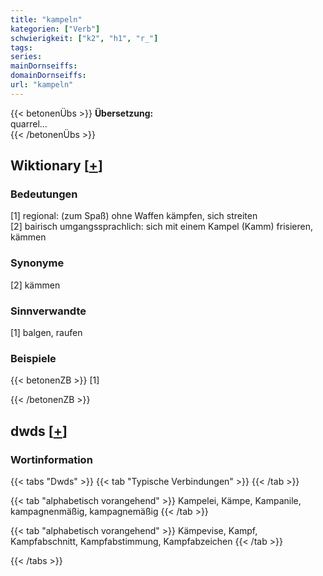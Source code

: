 ```yaml
---
title: "kampeln"
kategorien: ["Verb"]
schwierigkeit: ["k2", "h1", "r_"]
tags:
series:
mainDornseiffs:
domainDornseiffs:
url: "kampeln"
---
```


{{< betonenÜbs >}}
**Übersetzung:**  
quarrel...  
{{< /betonenÜbs >}}

## Wiktionary [[+](https://de.wiktionary.org/wiki/kampeln)]

### Bedeutungen
[1] regional: (zum Spaß) ohne Waffen kämpfen, sich streiten  
[2] bairisch umgangssprachlich: sich mit einem Kampel (Kamm) frisieren, kämmen  

### Synonyme
[2] kämmen  

### Sinnverwandte
[1] balgen, raufen  

### Beispiele
{{< betonenZB >}}
[1]  

{{< /betonenZB >}}


## dwds [[+](https://www.dwds.de/wb/kampeln)]

### Wortinformation
{{< tabs "Dwds" >}}
{{< tab "Typische Verbindungen" >}}
{{< /tab >}}

{{< tab "alphabetisch vorangehend" >}}
Kampelei, Kämpe, Kampanile, kampagnenmäßig, kampagnemäßig
{{< /tab >}}

{{< tab "alphabetisch vorangehend" >}}
Kämpevise, Kampf, Kampfabschnitt, Kampfabstimmung, Kampfabzeichen
{{< /tab >}}

{{< /tabs >}}

